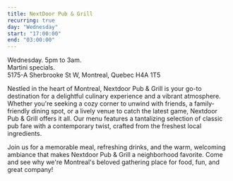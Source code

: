 ```yaml
---
title: NextDoor Pub & Grill
recurring: true
day: "Wednesday"
start: "17:00:00"
end: "03:00:00"
---
```


Wednesday. 5pm to 3am.<br>
Martini specials.<br>
5175-A Sherbrooke St W, Montreal, Quebec H4A 1T5

<!-- more -->

Nestled in the heart of Montreal, Nextdoor Pub & Grill is your go-to destination for a delightful culinary experience and a vibrant atmosphere. Whether you're seeking a cozy corner to unwind with friends, a family-friendly dining spot, or a lively venue to catch the latest game, Nextdoor Pub & Grill offers it all. Our menu features a tantalizing selection of classic pub fare with a contemporary twist, crafted from the freshest local ingredients. 

Join us for a memorable meal, refreshing drinks, and the warm, welcoming ambiance that makes Nextdoor Pub & Grill a neighborhood favorite. Come and see why we're Montreal's beloved gathering place for food, fun, and great company!






